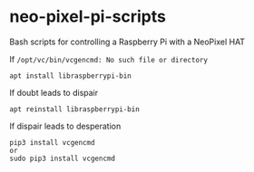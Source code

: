 # neo-pixel-pi-scripts
Bash scripts for controlling a Raspberry Pi with a NeoPixel HAT

If `/opt/vc/bin/vcgencmd: No such file or directory`
```
apt install libraspberrypi-bin
```
If doubt leads to dispair
```
apt reinstall libraspberrypi-bin
```
If dispair leads to desperation
```
pip3 install vcgencmd
or
sudo pip3 install vcgencmd
```
